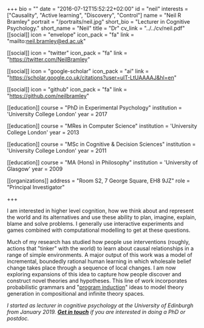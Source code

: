 +++
bio = ""
date = "2016-07-12T15:52:22+02:00"
id = "neil"
interests = ["Causality", "Active learning", "Discovery", "Control"]
name = "Neil R Bramley"
portrait = "/portraits/neil.jpg"
short_bio = "Lecturer in Cognitive Psychology."
short_name = "Neil"
title = "Dr"
cv_link = "../../cv/neil.pdf"
[[social]]
    icon = "envelope"
    icon_pack = "fa"
    link = "mailto:neil.bramley@ed.ac.uk"

[[social]]
    icon = "twitter"
    icon_pack = "fa"
    link = "https://twitter.com/NeilBramley"

[[social]]
    icon = "google-scholar"
    icon_pack = "ai"
    link = "https://scholar.google.co.uk/citations?user=ulT-LtUAAAAJ&hl=en"

[[social]]
    icon = "github"
    icon_pack = "fa"
    link = "https://github.com/neilbramley"

[[education]]
    course = "PhD in Experimental Psychology"
    institution = 'University College London'
    year = 2017

[[education]]
    course = "MRes in Computer Science"
    institution = 'University College London'
    year = 2013

[[education]]
    course = "MSc in Cognitive & Decision Sciences"
    institution = 'University College London'
    year = 2011

[[education]]
    course = "MA (Hons) in Philosophy"
    institution = 'University of Glasgow'
    year = 2009   

[[organizations]]
    address = "Room S2, 7 George Square, EH8 9JZ"
    role = "Principal Investigator"

+++

<!-- I am a cognitive scientist and Moore-Sloan post-doctoral associate in Todd Gureckis' computation and cognition lab and the Centre for Data Science at New York University.  -->


I am interested in higher level cognition, how we think about and represent the world and its alternatives and use these ability to plan, imagine, explain, blame and solve problems.  I generally use interactive experiments and games combined with computational modelling to get at these questions.

Much of my research has studied how people use interventions (roughly, actions that "tinker" with the world) to learn about causal relationships in a range of simple environments.  A major output of this work was a model of incremental, boundedly rational human learning in which wholesale belief change takes place through a sequence of local changes. I am now exploring expansions of this idea to capture how people discover and construct novel theories and hypotheses.  This line of work incorporates probabilistic grammars and "[program induction](https://programinduction.github.io)" ideas to model theory generation in compositional and infinite theory spaces.

*I started as lecturer in cognitive psychology at the University of Edinburgh from January 2019.* [**_Get in touch_**](mailto:neil.bramley@ed.ac.uk) *if you are interested in doing a PhD or postdoc.*
<!-- You can write $\LaTeX$ and *Markdown* here. -->

<!-- # Minyae adgnoscitque fugiebat parentis ausum superos huius -->

<!-- ## Ait erili meruisse iactatis omnibus erat -->

<!-- Lorem markdownum natis, ipsi ipsi aut relictus saxo comitantibus aegro amori
verba fugisse **mira mortisque leones**! Prior sui liquidissimus leve
properandum totidem studio, refert *magno*, me quibus. Sternitur discordia
summaque, si deus in undam et vulnere dirusque est felices pallam miserere
curvamine comites. Tegumenque decipit suis, poscitur una dea sumus adnuerant,
gerebat est edam plura. Armigerae Cyllenius freti vaga adeunda, rura undas,
equarum ubi non laetoque pice.

> Ultusque saltem crimine palluit virgineos deum nec pectusque oculis [que quos
> lactea](http://habenas.com/.php) quae? Animus feriendus ductae! *Theron* sua
> amans, est nulla cadavera, aquarum servavit quoque missus, hac texit videre,
> valuere est erant? -->

